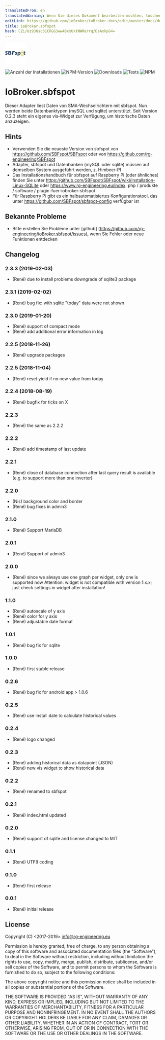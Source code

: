 ```yaml
---
translatedFrom: en
translatedWarning: Wenn Sie dieses Dokument bearbeiten möchten, löschen Sie bitte das Feld "translationsFrom". Andernfalls wird dieses Dokument automatisch erneut übersetzt
editLink: https://github.com/ioBroker/ioBroker.docs/edit/master/docs/de/adapterref/iobroker.sbfspot/README.md
title: ioBroker.sbfspot
hash: CZi/Uz936sc31CRGG3ww4BxxUktNWRerrq/DsAxkpG4=
---
```

![Logo](../../../en/adapterref/iobroker.sbfspot/admin/sbfspot.png)

![Anzahl der Installationen](http://iobroker.live/badges/sbfspot-stable.svg)
![NPM-Version](https://img.shields.io/npm/v/iobroker.sbfspot.svg)
![Downloads](https://img.shields.io/npm/dm/iobroker.sbfspot.svg)
![Tests](https://travis-ci.org/rg-engineering/ioBroker.sbfspot.svg?branch=master)
![NPM](https://nodei.co/npm/iobroker.sbfspot.png?downloads=true)

# IoBroker.sbfspot
Dieser Adapter liest Daten von SMA-Wechselrichtern mit sbfspot.
Nun werden beide Datenbanktypen (mySQL und sqlite) unterstützt.
Seit Version 0.2.3 steht ein eigenes vis-Widget zur Verfügung, um historische Daten anzuzeigen.

## Hints
* Verwenden Sie die neueste Version von sbfspot von https://github.com/SBFspot/SBFspot oder von https://github.com/rg-engineering/SBFspot
* Adapter, sbfspot und Datenbanken (mySQL oder sqlite) müssen auf demselben System ausgeführt werden, z. Himbeer-PI
* Das Installationshandbuch für sbfspot auf Raspberry Pi (oder ähnliches) finden Sie unter https://github.com/SBFspot/SBFspot/wiki/Installation-Linux-SQLite oder https://www.rg-engineering.eu/index. php / produkte / software / plugin-fuer-iobroker-sbfspot
* Für Raspberry Pi gibt es ein halbautomatisiertes Konfigurationstool, das unter https://github.com/SBFspot/sbfspot-config verfügbar ist

## Bekannte Probleme
* Bitte erstellen Sie Probleme unter [github] (https://github.com/rg-engineering/ioBroker.sbfspot/issues), wenn Sie Fehler oder neue Funktionen entdecken

## Changelog

### 2.3.3 (2019-02-03)
* (René) due to install problems downgrade of sqlite3 package

### 2.3.1 (2019-02-02)
* (René) bug fix: with sqlite "today" data were not shown

### 2.3.0 (2019-01-20)
* (René) support of compact mode
* (René) add additional error information in log

### 2.2.5 (2018-11-26)
* (René) upgrade packages

### 2.2.5 (2018-11-04)
* (René) reset yield if no new value from today

### 2.2.4 (2018-08-19)
* (René) bugfix for ticks on X

### 2.2.3
* (René) the same as 2.2.2

### 2.2.2
* (René) add timestamp of last update

### 2.2.1
* (René) close of database connection after last query result is available (e.g. to support more than one inverter)

### 2.2.0
* (Nis) background color and border
* (René) bug fixes in admin3

### 2.1.0
* (René) Support MariaDB

### 2.0.1
* (René) Support of admin3

### 2.0.0
* (René) since we always use one graph per widget, only one is supported now
		Attention: widget is not compatible with version 1.x.x; just check settings in widget after installation!

### 1.1.0
* (René) autoscale of y axis
* (René) color for y axis 
* (René) adjustable date format 

### 1.0.1
* (René) bug fix for sqlite

### 1.0.0
* (René) first stable release

### 0.2.6
* (René) bug fix for android app > 1.0.6

### 0.2.5
* (René) use install date to calculate historical values

### 0.2.4
* (René) logo changed

### 0.2.3
* (René) adding historical data as datapoint (JSON)
* (René) new vis widget to show historical data

### 0.2.2
* (René) renamed to sbfspot

### 0.2.1
* (René) index.html updated

### 0.2.0
* (René) support of sqlite and license changed to MIT

### 0.1.1
* (René) UTF8 coding

### 0.1.0
* (René) first release

### 0.0.1
* (René) initial release

## License
Copyright (C) <2017-2019>  <info@rg-engineering.eu>

Permission is hereby granted, free of charge, to any person obtaining a copy of this software and associated documentation files (the "Software"), to deal in the Software without restriction, including without limitation the rights to use, copy, modify, merge, publish, distribute, sublicense, and/or sell copies of the Software, and to permit persons to whom the Software is furnished to do so, subject to the following conditions:

The above copyright notice and this permission notice shall be included in all copies or substantial portions of the Software.

THE SOFTWARE IS PROVIDED "AS IS", WITHOUT WARRANTY OF ANY KIND, EXPRESS OR IMPLIED, INCLUDING BUT NOT LIMITED TO THE WARRANTIES OF MERCHANTABILITY, FITNESS FOR A PARTICULAR PURPOSE AND NONINFRINGEMENT. IN NO EVENT SHALL THE AUTHORS OR COPYRIGHT HOLDERS BE LIABLE FOR ANY CLAIM, DAMAGES OR OTHER LIABILITY, WHETHER IN AN ACTION OF CONTRACT, TORT OR OTHERWISE, ARISING FROM, OUT OF OR IN CONNECTION WITH THE SOFTWARE OR THE USE OR OTHER DEALINGS IN THE SOFTWARE.